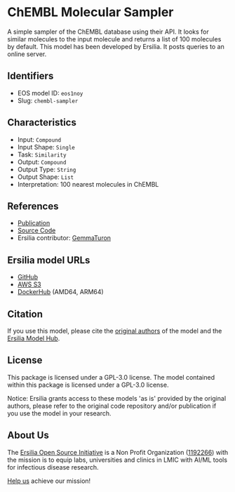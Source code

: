 # ChEMBL Molecular Sampler

A simple sampler of the ChEMBL database using their API. It looks for similar molecules to the input molecule and returns a list of 100 molecules by default. This model has been developed by Ersilia. It posts queries to an online server.

## Identifiers

* EOS model ID: `eos1noy`
* Slug: `chembl-sampler`

## Characteristics

* Input: `Compound`
* Input Shape: `Single`
* Task: `Similarity`
* Output: `Compound`
* Output Type: `String`
* Output Shape: `List`
* Interpretation: 100 nearest molecules in ChEMBL

## References

* [Publication](https://academic.oup.com/nar/article/40/D1/D1100/2903401)
* [Source Code](https://github.com/ersilia-os/chem-sampler/blob/main/chemsampler/samplers/chembl/sampler.py)
* Ersilia contributor: [GemmaTuron](https://github.com/GemmaTuron)

## Ersilia model URLs
* [GitHub](https://github.com/ersilia-os/eos1noy)
* [AWS S3](https://ersilia-models-zipped.s3.eu-central-1.amazonaws.com/eos1noy.zip)
* [DockerHub](https://hub.docker.com/r/ersiliaos/eos1noy) (AMD64, ARM64)

## Citation

If you use this model, please cite the [original authors](https://academic.oup.com/nar/article/40/D1/D1100/2903401) of the model and the [Ersilia Model Hub](https://github.com/ersilia-os/ersilia/blob/master/CITATION.cff).

## License

This package is licensed under a GPL-3.0 license. The model contained within this package is licensed under a GPL-3.0 license.

Notice: Ersilia grants access to these models 'as is' provided by the original authors, please refer to the original code repository and/or publication if you use the model in your research.

## About Us

The [Ersilia Open Source Initiative](https://ersilia.io) is a Non Profit Organization ([1192266](https://register-of-charities.charitycommission.gov.uk/charity-search/-/charity-details/5170657/full-print)) with the mission is to equip labs, universities and clinics in LMIC with AI/ML tools for infectious disease research.

[Help us](https://www.ersilia.io/donate) achieve our mission!